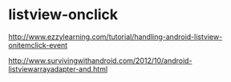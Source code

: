 # listview-onclick
http://www.ezzylearning.com/tutorial/handling-android-listview-onitemclick-event

http://www.survivingwithandroid.com/2012/10/android-listviewarrayadapter-and.html
